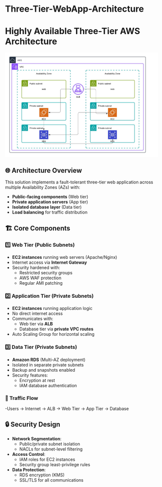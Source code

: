 # Three-Tier-WebApp-Architecture
# Highly Available Three-Tier AWS Architecture

![Architecture Diagram](./Three-Tier-WebApp-Architecture.png)

## 🌐 Architecture Overview
This solution implements a fault-tolerant three-tier web application across multiple Availability Zones (AZs) with:

- **Public-facing components** (Web tier)
- **Private application servers** (App tier)
- **Isolated database layer** (Data tier)
- **Load balancing** for traffic distribution

## 🏗️ Core Components

### 1️⃣ Web Tier (Public Subnets)
- **EC2 instances** running web servers (Apache/Nginx)
- Internet access via **Internet Gateway**
- Security hardened with:
  - Restricted security groups
  - AWS WAF protection
  - Regular AMI patching

### 2️⃣ Application Tier (Private Subnets)
- **EC2 instances** running application logic
- No direct internet access
- Communicates with:
  - Web tier via **ALB**
  - Database tier via **private VPC routes**
- Auto Scaling Group for horizontal scaling

### 3️⃣ Data Tier (Private Subnets)
- **Amazon RDS** (Multi-AZ deployment)
- Isolated in separate private subnets
- Backup and snapshots enabled
- Security features:
  - Encryption at rest
  - IAM database authentication

### 🚦 Traffic Flow
-Users → Internet → ALB → Web Tier → App Tier → Database
## 🔒 Security Design
- **Network Segmentation**:
  - Public/private subnet isolation
  - NACLs for subnet-level filtering
- **Access Control**:
  - IAM roles for EC2 instances
  - Security group least-privilege rules
- **Data Protection**:
  - RDS encryption (KMS)
  - SSL/TLS for all communications
